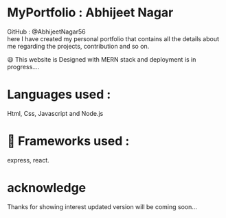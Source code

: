 # MyPortfolio : Abhijeet Nagar 
GitHub : @AbhijeetNagar56 <br>
here I have created my personal portfolio that contains all the details about me regarding the projects, contribution and so on.

😃 This website is Designed with MERN stack and deployment is in progress....




# Languages used :
Html, Css, Javascript and Node.js

# 🔋 Frameworks used :
express, react.



# acknowledge
Thanks for showing interest updated version will be coming soon...
